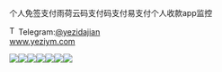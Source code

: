 个人免签支付雨荷云码支付码支付易支付个人收款app监控<p dir="auto"><a target="_blank" rel="noopener noreferrer nofollow" href="https://camo.githubusercontent.com/d614d90677fbc2e34c7c62ebc68c82379d87a57c4beaf05af65fec7ba6b72e36/68747470733a2f2f63646e2d69636f6e732d706e672e666c617469636f6e2e636f6d2f3531322f323131312f323131313634362e706e67"><img src="https://camo.githubusercontent.com/d614d90677fbc2e34c7c62ebc68c82379d87a57c4beaf05af65fec7ba6b72e36/68747470733a2f2f63646e2d69636f6e732d706e672e666c617469636f6e2e636f6d2f3531322f323131312f323131313634362e706e67" alt="Telegram Icon" style="width: 16px; max-width: 100%;" data-canonical-src="https://cdn-icons-png.flaticon.com/512/2111/2111646.png"></a>Telegram:<a href="https://t.me/yezidajian" rel="nofollow">@yezidajian</a><br><a href="https://www.yeziym.com/">www.yeziym.com</a></p><img src="https://github.com/yeziym/gerenmianqianzhifu_jU/blob/main/gRrBh.png"><img src="https://github.com/yeziym/gerenmianqianzhifu_jU/blob/main/OEmCw.png"><img src="https://github.com/yeziym/gerenmianqianzhifu_jU/blob/main/XSkrQ.png"><img src="https://github.com/yeziym/gerenmianqianzhifu_jU/blob/main/I23Kw.png"><img src="https://github.com/yeziym/gerenmianqianzhifu_jU/blob/main/8BrRR.png"><img src="https://github.com/yeziym/gerenmianqianzhifu_jU/blob/main/Fyi2D.png"><img src="https://github.com/yeziym/gerenmianqianzhifu_jU/blob/main/v5xdr.png">